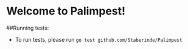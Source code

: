 # Welcome to Palimpest!

##Running tests:
* To run tests, please run `go test github.com/Staberinde/Palimpest`
